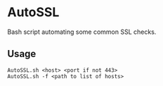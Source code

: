 # AutoSSL
Bash script automating some common SSL checks.

## Usage
	AutoSSL.sh <host> <port if not 443>
	AutoSSL.sh -f <path to list of hosts>
